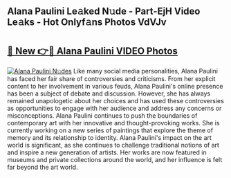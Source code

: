 ## Alana Paulini Le𝚊ked N𝚞de - Part-EjH Video Le𝚊ks - Hot Onlyf𝚊ns Photos VdVJv

# <h2><a href="http://ac42199.deff.icu/?id=Alana+Paulini">🔗 New 👉🔴 Alana Paulini VIDEO Photos</a></h2>

[![Alana Paulini N𝚞des](https://i.imgur.com/rIISA9y.gif)](http://ac42199.deff.icu/?id=Alana+Paulini)
Like many social media personalities, Alana Paulini has faced her fair share of controversies and criticisms. From her explicit content to her involvement in various feuds, Alana Paulini's online presence has been a subject of debate and discussion. However, she has always remained unapologetic about her choices and has used these controversies as opportunities to engage with her audience and address any concerns or misconceptions. Alana Paulini continues to push the boundaries of contemporary art with her innovative and thought-provoking works. She is currently working on a new series of paintings that explore the theme of memory and its relationship to identity. Alana Paulini's impact on the art world is significant, as she continues to challenge traditional notions of art and inspire a new generation of artists. Her works are now featured in museums and private collections around the world, and her influence is felt far beyond the art world.
